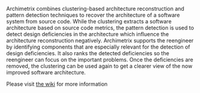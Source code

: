 Archimetrix combines clustering-based architecture reconstruction and pattern detection techniques to recover the architecture of a software system from source code. While the clustering extracts a software architecture based on source code metrics, the pattern detection is used to detect design deficiencies in the architecture which influence the architecture reconstruction negatively. Archimetrix supports the reengineer by identifying components that are especially relevant for the detection of design deficiencies. It also ranks the detected deficiencies so the reengineer can focus on the important problems. Once the deficiencies are removed, the clustering can be used again to get a clearer view of the now improved software architecture.

Please visit [the wiki](http://code.google.com/p/archimetrix/wiki/Introduction) for more information